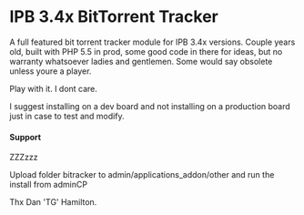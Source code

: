 # IPB 3.4x BitTorrent Tracker

A full featured bit torrent tracker module for IPB 3.4x versions. Couple years old, built with PHP 5.5 in prod, some good code in there for ideas, but no warranty whatsoever ladies and gentlemen. Some would say obsolete unless youre a player.

Play with it. I dont care.

I suggest installing on a dev board and not installing on a production board just in case to test and modify.

#### Support

ZZZzzz

Upload folder bitracker to admin/applications_addon/other and run the install from adminCP

Thx Dan 'TG' Hamilton.